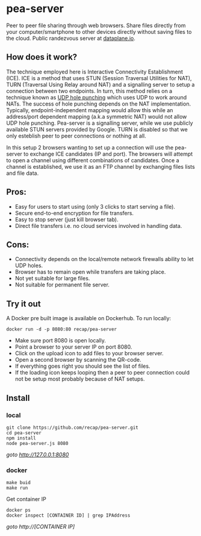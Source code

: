 # pea-server
Peer to peer file sharing through web browsers. Share files directly from your computer/smartphone to other devices directly without saving files to the cloud. 
Public randezvous server at [dataplane.io](https://dataplane.io).

## How does it work?
The technique employed here is Interactive Connectivity Establishment (ICE). ICE is a method that uses STUN (Session Traversal Utilities for NAT), TURN (Traversal Using Relay around NAT) and a signalling server to setup a connection between two endpoints. In turn, this method relies on a technique known as [UDP hole punching](https://en.wikipedia.org/wiki/UDP_hole_punching) which uses UDP to work around NATs. The success of hole punching depends on the NAT implementation. Typically, endpoint-independent mapping would allow this while an address/port dependent mapping (a.k.a symmetric NAT) would not allow UDP hole punching. Pea-server is a signalling server, while we use publicly available STUN servers provided by Google. TURN is disabled so that we only esteblish peer to peer connections or nothing at all.  

In this setup 2 browsers wanting to set up a connection will use the pea-server to exchange ICE candidates (IP and port). The browsers will attempt to open a channel using different combinations of candidates. Once a channel is established, we use it as an FTP channel by exchanging files lists and file data. 

## Pros:
- Easy for users to start using (only 3 clicks to start serving a file).
- Secure end-to-end encryption for file transfers.
- Easy to stop server (just kill browser tab).
- Direct file transfers i.e. no cloud services involved in handling data.

## Cons:
- Connectivity depends on the local/remote network firewalls ability to let UDP holes.
- Browser has to remain open while transfers are taking place.
- Not yet suitable for large files.
- Not suitable for permanent file server.

## Try it out
A Docker pre built image is available on Dockerhub. To run locally:
```
docker run -d -p 8080:80 recap/pea-server
```
- Make sure port 8080 is open locally. 
- Point a browser to your server IP on port 8080.
- Click on the upload icon to add files to your browser server.
- Open a second browser by scanning the QR-code. 
- If everything goes right you should see the list of files.
- If the loading icon keeps looping then a peer to peer connection could not be setup most probably because of NAT setups.
 
## Install
### local
```shell
git clone https://github.com/recap/pea-server.git
cd pea-server 
npm install
node pea-server.js 8080
```
_goto http://127.0.0.1:8080_

### docker
```shell
make buid
make run
```
Get container IP
```shell
docker ps
docker inspect [CONTAINER ID] | grep IPAddress
```
_goto http://[CONTAINER IP]_

